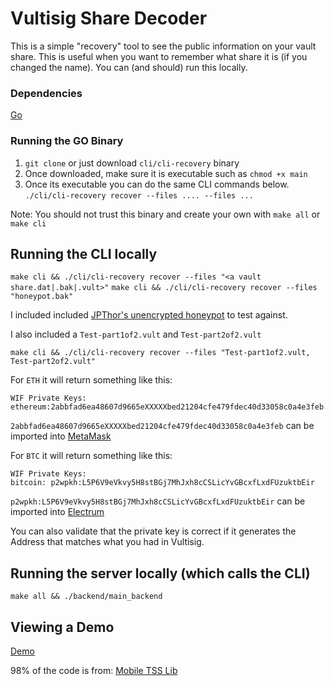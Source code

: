 # Vultisig Share Decoder


This is a simple "recovery" tool to see the public information on your vault share.
This is useful when you want to remember what share it is (if you changed the name).
You can (and should) run this locally.

### Dependencies
[Go](https://go.dev/doc/install)

### Running the GO Binary
1. `git clone` or just download `cli/cli-recovery` binary
2. Once downloaded, make sure it is executable such as `chmod +x main`
3. Once its executable you can do the same CLI commands below. 
`./cli/cli-recovery recover --files .... --files ...`

Note: You should not trust this binary and create your own with `make all` or `make cli`

## Running the CLI locally
`make cli && ./cli/cli-recovery recover --files "<a vault share.dat|.bak|.vult>"`
`make cli && ./cli/cli-recovery recover --files "honeypot.bak"` 

I included included [JPThor's unencrypted honeypot](https://github.com/jpthor/blockchain/blob/master/vultisig-JP%20Honeypot%20Vault-2024-09-2of3-e8e5-iPad-D3842FFB838E.bak) to test against.

I also included a `Test-part1of2.vult` and `Test-part2of2.vult` 

`make cli && ./cli/cli-recovery recover --files "Test-part1of2.vult, Test-part2of2.vult"`

For `ETH` it will return something like this:
```
WIF Private Keys:
ethereum:2abbfad6ea48607d9665eXXXXXbed21204cfe479fdec40d33058c0a4e3feb
```

`2abbfad6ea48607d9665eXXXXXbed21204cfe479fdec40d33058c0a4e3feb` can be imported into [MetaMask](https://metamask.io/)

For `BTC` it will return something like this:
```
WIF Private Keys:
bitcoin: p2wpkh:L5P6V9eVkvy5H8stBGj7MhJxh8cCSLicYvGBcxfLxdFUzuktbEir
```

`p2wpkh:L5P6V9eVkvy5H8stBGj7MhJxh8cCSLicYvGBcxfLxdFUzuktbEir` can be imported into [Electrum](https://electrum.org/#download)

You can also validate that the private key is correct if it generates the Address that matches what you had in Vultisig.


## Running the server locally (which calls the CLI)
`make all && ./backend/main_backend`

## Viewing a Demo
[Demo](https://vultisig-share-decoder.replit.app/?)


98% of the code is from: [Mobile TSS Lib](https://github.com/vultisig/mobile-tss-lib/blob/main/cmd/recovery-cli/main.go)

